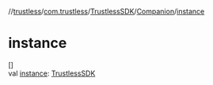 //[trustless](../../../../index.md)/[com.trustless](../../index.md)/[TrustlessSDK](../index.md)/[Companion](index.md)/[instance](instance.md)

# instance

[]\
val [instance](instance.md): [TrustlessSDK](../index.md)
